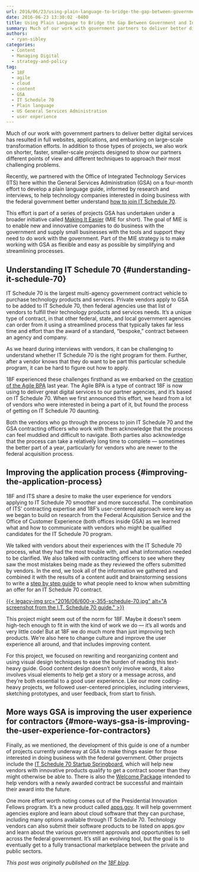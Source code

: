 ```yaml
---
url: 2016/06/23/using-plain-language-to-bridge-the-gap-between-government-and-industry.md
date: 2016-06-23 13:30:02 -0400
title: Using Plain Language to Bridge the Gap Between Government and Industry
summary: Much of our work with government partners to deliver better digital services has resulted in full websites, applications, and embarking on large-scale transformation efforts. In addition to those types of projects, we also work on shorter, faster, smaller-scale projects designed to show our partners different points of view and different techniques to approach their most
authors:
  - ryan-sibley
categories:
  - Content
  - Managing Digital
  - strategy-and-policy
tag:
  - 18F
  - agile
  - cloud
  - content
  - GSA
  - IT Schedule 70
  - Plain language
  - US General Services Administration
  - user experience
---
```


Much of our work with government partners to deliver better digital services has resulted in full websites, applications, and embarking on large-scale transformation efforts. In addition to those types of projects, we also work on shorter, faster, smaller-scale projects designed to show our partners different points of view and different techniques to approach their most challenging problems.

Recently, we partnered with the Office of Integrated Technology Services (ITS) here within the General Services Administration (GSA) on a four-month effort to develop a plain language guide, informed by research and interviews, to help technology companies interested in doing business with the federal government better understand [how to join IT Schedule 70](http://www.gsa.gov/portal/category/100406).

This effort is part of a series of projects GSA has undertaken under a broader initiative called [Making It Easier](http://gsablogs.gsa.gov/gsablog/2016/04/06/gsa-making-it-easier-for-suppliers-to-do-business-with-the-government/) (MIE for short). The goal of MIE is to enable new and innovative companies to do business with the government and supply small businesses with the tools and support they need to do work with the government. Part of the MIE strategy is to make working with GSA as flexible and easy as possible by simplifying and streamlining processes.

## Understanding IT Schedule 70 {#understanding-it-schedule-70}

IT Schedule 70 is the largest multi-agency government contract vehicle to purchase technology products and services. Private vendors apply to GSA to be added to IT Schedule 70, then federal agencies use that list of vendors to fulfill their technology products and services needs. It’s a unique type of contract, in that other federal, state, and local government agencies can order from it using a streamlined process that typically takes far less time and effort than the award of a standard, “bespoke,” contract between an agency and company.

As we heard during interviews with vendors, it can be challenging to understand whether IT Schedule 70 is the right program for them. Further, after a vendor knows that they do want to be part this particular schedule program, it can be hard to figure out how to apply.

18F experienced these challenges firsthand as we embarked on the [creation of the Agile BPA](https://18f.gsa.gov/2015/01/08/creating-a-federal-marketplace-for-agile-delivery-services/) last year. The Agile BPA is a type of contract 18F is now using to deliver great digital services to our partner agencies, and it’s based on IT Schedule 70. When we first announced this effort, we heard from a lot of vendors who were interested in being a part of it, but found the process of getting on IT Schedule 70 daunting.

Both the vendors who go through the process to join IT Schedule 70 and the GSA contracting officers who work with them acknowledge that the process can feel muddied and difficult to navigate. Both parties also acknowledge that the process can take a relatively long time to complete — sometimes the better part of a year, particularly for vendors who are newer to the federal acquisition process.

## Improving the application process {#improving-the-application-process}

18F and ITS share a desire to make the user experience for vendors applying to IT Schedule 70 smoother and more successful. The combination of ITS’ contracting expertise and 18F’s user-centered approach were key as we began to build on research from the Federal Acquisition Service and the Office of Customer Experience (both offices inside GSA) as we learned what and how to communicate with vendors who might be qualified candidates for the IT Schedule 70 program.

We talked with vendors about their experiences with the IT Schedule 70 process, what they had the most trouble with, and what information needed to be clarified. We also talked with contracting officers to see where they saw the most mistakes being made as they reviewed the offers submitted by vendors. In the end, we took all of the information we gathered and combined it with the results of a content audit and brainstorming sessions to write a [step by step guide](http://www.gsa.gov/portal/category/100406) to what people need to know when submitting an offer for an IT Schedule 70 contract.

[{{< legacy-img src="2016/06/600-x-355-schedule-70.jpg" alt="A screenshot from the I.T. Schedule 70 guide." >}}](http://www.gsa.gov/portal/category/100406)

This project might seem out of the norm for 18F. Maybe it doesn’t seem high-tech enough to fit in with the kind of work we do — it’s all words and very little code! But at 18F we do much more than just improving tech products. We’re also here to change culture and improve the user experience all around, and that includes improving content.

For this project, we focused on rewriting and reorganizing content and using visual design techniques to ease the burden of reading this text-heavy guide. Good content design doesn’t only involve words, it also involves visual elements to help get a story or a message across, and they’re both essential to a good user experience. Like our more coding-heavy projects, we followed user-centered principles, including interviews, sketching prototypes, and user feedback, from start to finish.

## More ways GSA is improving the user experience for contractors {#more-ways-gsa-is-improving-the-user-experience-for-contractors}

Finally, as we mentioned, the development of this guide is one of a number of projects currently underway at GSA to make things easier for those interested in doing business with the federal government. Other projects include the [IT Schedule 70 Startup Springboard](http://www.gsa.gov/portal/content/125886), which will help new vendors with innovative products qualify to get a contract sooner than they might otherwise be able to. There is also the [Welcome Package](http://www.gsa.gov/portal/content/121922) intended to help vendors with a newly awarded contract be successful and maintain their award into the future.

One more effort worth noting comes out of the Presidential Innovation Fellows program. It’s a new product called [apps.gov](https://www.apps.gov/). It will help government agencies explore and learn about cloud software that they can purchase, including many options available through IT Schedule 70. Technology vendors can also submit their software products to be listed on apps.gov and learn about the various government approvals and opportunities to sell across the federal government. It’s still an evolving tool, but the goal is to eventually get to a fully transactional marketplace between the private and public sectors.

_This post was originally published on the [18F blog](https://18f.gsa.gov/blog/)._